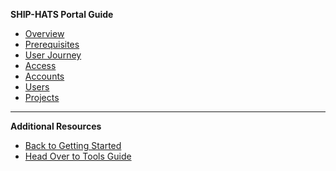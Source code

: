 **SHIP-HATS Portal Guide**
  - [Overview](ship-hats-portal-overview)
  - [Prerequisites](onboarding-prerequisites)
  - [User Journey](user-journey)
  - [Access](access-ship-hats-portal)
  - [Accounts](manage-account)
  - [Users](manage-users)
  - [Projects](manage-projects)
---  
**Additional Resources**
  - [Back to Getting Started](https://docs.developer.tech.gov.sg/docs/ship-hats-getting-started-guide/#/) 
  - [Head Over to Tools Guide](https://docs.developer.tech.gov.sg/docs/ship-hats-tools-guide/#/tools-overview) 